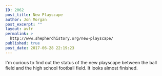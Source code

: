 ```yaml
---
ID: 2062
post_title: New Playscape
author: Jon Morgan
post_excerpt: ""
layout: avfr
permalink: >
  http://www.shepherdhistory.org/new-playscape/
published: true
post_date: 2017-06-28 22:19:23
---
```

I'm curious to find out the status of the new playscape between the ball field and the high school football field. It looks almost finished.